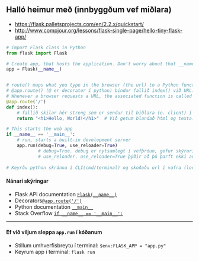 ## Halló heimur með (innbyggðum vef miðlara)
- https://flask.palletsprojects.com/en/2.2.x/quickstart/
- http://www.compjour.org/lessons/flask-single-page/hello-tiny-flask-app/

```python
# import Flask class in Python
from flask import Flask

# Create app, that hosts the application. Don't worry about that __name__ object, it's just a convention.
app = Flask(__name__)


# route() maps what you type in the browser (the url) to a Python function.
# @app.route() (@ er decorator í python) bindur fallið index() við URL. 
# Whenever a browser requests a URL, the associated function is called and the return value is sent back to the browser
@app.route('/')
def index():
    # fallið skilar hér streng sem er sendur til biðlara (e. client) í vafra.
    return "<h1>Hello, World!</h1>"  # Við getum blandað html og texta.

# This starts the web app 
if __name__ == '__main__':
    # run, starts a built-in development server
    app.run(debug=True, use_reloader=True)   
            # debug=True. debug er nytsamlegt í vefþróun, gefur skýrari villuskilaboð.
            # use_reloader. use_reloader=True þýðir að þú þarft ekki að endurkeyra python skrá stöðugt þegar þú gerir kóðabreytingar. 
     
# Keyrðu python skránna í CLI(cmd/terminal) og skoðaðu url í vafra (localhost)
```

#### Nánari skýringar

- Flask API documentation [`Flask(__name__)`](https://flask.palletsprojects.com/en/2.2.x/api/#flask.Flask)
- Decorators[`@app.route('/')`](decorators.md)
- Python documentation [`__main__`](https://docs.python.org/3/library/__main__.html)
- Stack Overflow [`if __name__ == '__main__':`](https://stackoverflow.com/questions/419163/what-does-if-name-main-do)

---
 
#### Ef við viljum sleppa `app.run` í kóðanum

- Stillum umhverfisbreytu í terminal: `$env:FLASK_APP = "app.py"`
- Keyrum app í terminal: `flask run` 



